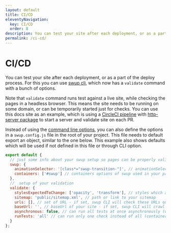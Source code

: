 ```yaml
---
layout: default
title: CI/CD
eleventyNavigation:
  key: CI/CD
  order: 8
description: You can test your site after each deployment, or as a part of the deploy process
permalink: /ci-cd/
---
```


# CI/CD

You can test your site after each deployment, or as a part of the deploy process.
For this you can use [swup cli](/cli/), which now has a `validate` command with a bunch of options.

Note that `validate` command runs test against a live site, while checking the pages in a headless browser.
This means the site needs to be running on some domain, or can be temporarily started just for checks.
You can use this docs site as an example, which is using a [CircleCI pipeline](https://github.com/swup/docs/blob/master/.circleci/config.yml) with [http-server package](https://github.com/swup/docs/blob/master/package.json#L20) to start a server and validate site on each PR.

Instead of using the [command line options](/cli/), you can also define the options in a `swup.config.js` file in the root of your project.
This file needs to default export an object, similar to the one below.
This example also shows defaults which will be used if not defined in this file or through CLI option.

```javascript
export default {
  // just some info about your swup setup so pages can be properly validated
  swup: {
    animationSelector: '[class*="swup-transition-"]', // animationSelector options of swup used in your project
    containers: ['#swup'] // containers options of swup used in your project
  },
  //  setup of your validation
  validate: {
    stylesExpectedToChange: ['opacity', 'transform'], // styles which are animated on your animated elements (checks that at least one is changed during transition)
    sitemap: 'public/sitemap.xml', // path or link to your sitemap
    urls: [], // set of URL - if set, swup CLI will check these URLs only (alternative to sitemap)
    baseUrl: '', // baseUrl of your site - if set, swup CLI will crawl the site for you, so you don't need to define URL manually (not referenced pages like 404 won't be checked)
    asynchronous: false, // can run all tests at once asynchronously (way faster, but might cause problems)
    runTests: 'all' // can run only one check instead of all (containers, transition-duration, transition-styles)
  }
};
```
